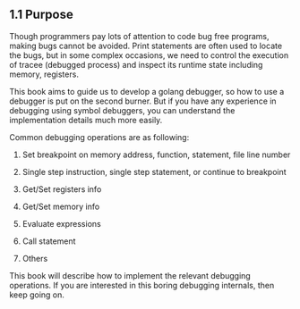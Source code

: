 ## 1.1 Purpose

Though programmers pay lots of attention to code bug free programs, making bugs cannot be avoided. Print statements are often used to locate the bugs, but in some complex occasions, we need to control the execution of tracee (debugged process) and inspect its runtime state including memory, registers.

 

This book aims to guide us to develop a golang debugger, so how to use a debugger is put on the second burner. But if you have any experience in debugging using symbol debuggers, you can understand the implementation details much more easily. 

 

Common debugging operations are as following:

1)    Set breakpoint on memory address, function, statement, file line number

2)    Single step instruction, single step statement, or continue to breakpoint

3)    Get/Set registers info

4)    Get/Set memory info

5)    Evaluate expressions

6)    Call statement

7)    Others

 

This book will describe how to implement the relevant debugging operations. If you are interested in this boring debugging internals, then keep going on.

 
